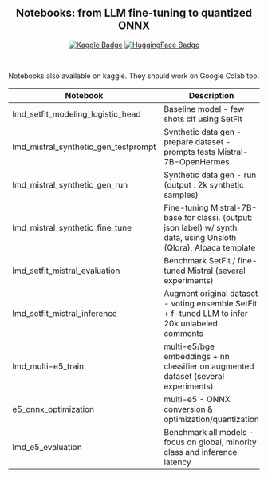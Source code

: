 <div align="center">
  <h2>Notebooks: from LLM fine-tuning to quantized ONNX </h2>
  <p align="center">
    <a href="https://www.kaggle.com/amadevs/code"><img src="https://img.shields.io/badge/Kaggle-20BEFF?style=flat&logo=Kaggle&logoColor=white" alt="Kaggle Badge"/></a>
    <a href="https://huggingface.co/gentilrenard"><img src="https://img.shields.io/badge/HuggingFace-black?style=flat&logo=huggingface&logoColor=white" alt="HuggingFace Badge"/></a>
  </p>
</div>
<br/>

Notebooks also available on kaggle. They should work on Google Colab too.

| Notebook | Description | Resource |
|--------------------------------------|-----------------------------------------------------------------------------|----------|
| lmd_setfit_modeling_logistic_head | Baseline model - few shots clf using SetFit | [notebook](https://www.kaggle.com/code/amadevs/lmd-setfit-modeling-logistic-head) |
| lmd_mistral_synthetic_gen_testprompt | Synthetic data gen - prepare dataset - prompts tests Mistral-7B-OpenHermes | [notebook](https://www.kaggle.com/code/amadevs/lmd-mistral-synthetic-gen-testprompt) |
| lmd_mistral_synthetic_gen_run        | Synthetic data gen - run (output : 2k synthetic samples) | [notebook](https://www.kaggle.com/code/amadevs/lmd-mistral-synthetic-gen-run) |
| lmd_mistral_synthetic_fine_tune      | Fine-tuning Mistral-7B-base for classi. (output: json label) w/ synth. data, using Unsloth (Qlora), Alpaca template | [notebook](https://www.kaggle.com/code/amadevs/lmd-mistral-synthetic-fine-tune) |
| lmd_setfit_mistral_evaluation        | Benchmark SetFit / fine-tuned Mistral (several experiments) | [notebook](https://www.kaggle.com/code/amadevs/lmd-setfit-mistral-evaluation) |
| lmd_setfit_mistral_inference         | Augment original dataset - voting ensemble SetFit + f-tuned LLM to infer 20k unlabeled comments| [notebook](https://www.kaggle.com/code/amadevs/lmd-setfit-mistral-inference) |
| lmd_multi-e5_train                   | multi-e5/bge embeddings + nn classifier on augmented dataset (several experiments) | [notebook](https://www.kaggle.com/code/amadevs/lmd-multi-e5-train) |
| e5_onnx_optimization                 | multi-e5 - ONNX conversion & optimization/quantization | [notebook](https://www.kaggle.com/code/amadevs/e5-onnx-optimization) |
| lmd_e5_evaluation                    | Benchmark all models - focus on global, minority class and inference latency | [notebook](https://www.kaggle.com/code/amadevs/lmd-e5-evaluation)
